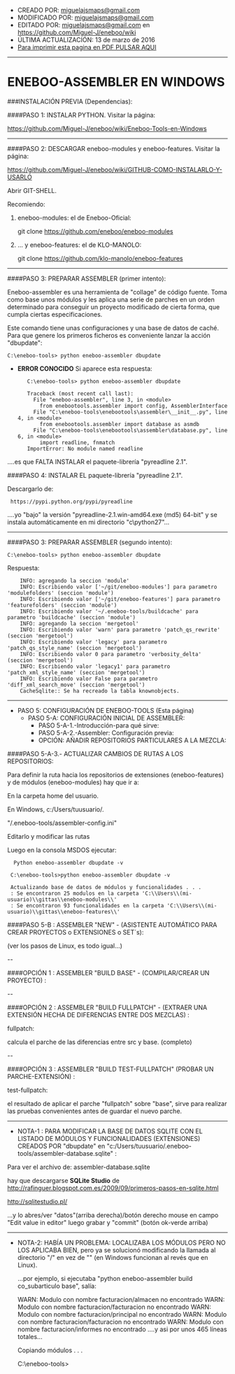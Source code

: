 * CREADO POR: miguelajsmaps@gmail.com
* MODIFICADO POR: miguelajsmaps@gmail.com
* EDITADO POR: miguelajsmaps@gmail.com en https://github.com/Miguel-J/eneboo/wiki
* ÚLTIMA ACTUALIZACIÓN: 13 de marzo de 2016
* [Para imprimir esta pagina en PDF PULSAR AQUI](https://gitprint.com/Miguel-J/eneboo/wiki/ENEBOO-ASSEMBLER-EN-WINDOWS)

----

# ENEBOO-ASSEMBLER EN WINDOWS

###INSTALACIÓN PREVIA (Dependencias): 

####PASO 1:  INSTALAR PYTHON. Visitar la página:

https://github.com/Miguel-J/eneboo/wiki/Eneboo-Tools-en-Windows

---

####PASO 2:  DESCARGAR eneboo-modules y eneboo-features. Visitar la página:

https://github.com/Miguel-J/eneboo/wiki/GITHUB-COMO-INSTALARLO-Y-USARLO

Abrir GIT-SHELL.

Recomiendo:

1. eneboo-modules: el de Eneboo-Oficial:

     git clone https://github.com/eneboo/eneboo-modules

2. ... y eneboo-features: el de KLO-MANOLO:

     git clone https://github.com/klo-manolo/eneboo-features

---

####PASO 3: PREPARAR ASSEMBLER (primer intento):

Eneboo-assembler es una herramienta de "collage" de código fuente. Toma como base unos módulos y les aplica una serie de parches en un orden determinado para conseguir un proyecto modificado de cierta forma, que cumpla ciertas especificaciones.

Este comando tiene unas configuraciones y una base de datos de caché. Para que genere los primeros ficheros es conveniente lanzar la acción "dbupdate":

    C:\eneboo-tools> python eneboo-assembler dbupdate

* **ERROR CONOCIDO** Si aparece esta respuesta:

         C:\eneboo-tools> python eneboo-assembler dbupdate

         Traceback (most recent call last):
           File "eneboo-assembler", line 3, in <module>
             from enebootools.assembler import config, AssemblerInterface
           File "C:\eneboo-tools\enebootools\assembler\__init__.py", line 4, in <module>
             from enebootools.assembler import database as asmdb
           File "C:\eneboo-tools\enebootools\assembler\database.py", line 6, in <module>
             import readline, fnmatch
         ImportError: No module named readline

....es que FALTA INSTALAR el paquete-librería "pyreadline 2.1". 

####PASO 4: INSTALAR EL paquete-librería "pyreadline 2.1". 

Descargarlo de:

     https://pypi.python.org/pypi/pyreadline

....yo "bajo" la versión "pyreadline-2.1.win-amd64.exe (md5) 64-bit" y se instala automáticamente en mi directorio "c\python27"...

---

####PASO 3: PREPARAR ASSEMBLER (segundo intento):

    C:\eneboo-tools> python eneboo-assembler dbupdate

Respuesta:

        INFO: agregando la seccion 'module'
        INFO: Escribiendo valor ['~/git/eneboo-modules'] para parametro 'modulefolders' (seccion 'module')
        INFO: Escribiendo valor ['~/git/eneboo-features'] para parametro 'featurefolders' (seccion 'module')
        INFO: Escribiendo valor '~/.eneboo-tools/buildcache' para parametro 'buildcache' (seccion 'module')
        INFO: agregando la seccion 'mergetool'
        INFO: Escribiendo valor 'warn' para parametro 'patch_qs_rewrite' (seccion 'mergetool')
        INFO: Escribiendo valor 'legacy' para parametro 'patch_qs_style_name' (seccion 'mergetool')
        INFO: Escribiendo valor 0 para parametro 'verbosity_delta' (seccion 'mergetool')
        INFO: Escribiendo valor 'legacy1' para parametro 'patch_xml_style_name' (seccion 'mergetool')
        INFO: Escribiendo valor False para parametro 'diff_xml_search_move' (seccion 'mergetool')
        CacheSqlite:: Se ha recreado la tabla knownobjects.


---
* PASO 5: CONFIGURACIÓN DE ENEBOO-TOOLS (Esta página)
     * PASO 5-A: CONFIGURACIÓN INICIAL DE ASSEMBLER: 
        * PASO 5-A-1.-Introducción-para qué sirve:
        * PASO 5-A-2.-Assembler: Configuración previa:
        * OPCIÓN: AÑADIR REPOSITORIOS PARTICULARES A LA MEZCLA: 

####PASO 5-A-3.- ACTUALIZAR CAMBIOS DE RUTAS A LOS REPOSITORIOS:

Para definir la ruta hacia los repositorios de extensiones (eneboo-features) y de módulos (eneboo-modules) hay que ir a:

En la carpeta home del usuario. 

 En Windows, c:/Users/tuusuario/. 

"/.eneboo-tools/assembler-config.ini"

Editarlo y modificar las rutas

Luego en la consola MSDOS ejecutar:

      Python eneboo-assembler dbupdate -v

     C:\eneboo-tools>python eneboo-assembler dbupdate -v

     Actualizando base de datos de módulos y funcionalidades . . .
     : Se encontraron 25 modulos en la carpeta 'C:\\Users\\(mi-usuario)\\gittas\\eneboo-modules\\'
     : Se encontraron 93 funcionalidades en la carpeta 'C:\\Users\\(mi-usuario)\\gittas\\eneboo-features\\'


####PASO 5-B : ASSEMBLER "NEW" - (ASISTENTE AUTOMÁTICO PARA CREAR PROYECTOS o EXTENSIONES o SET´s):
    
(ver los pasos de Linux, es todo igual...)

--

####OPCIÓN 1 : ASSEMBLER "BUILD BASE" - (COMPILAR/CREAR UN PROYECTO) :

--

####OPCIÓN 2 : ASSEMBLER "BUILD FULLPATCH" - (EXTRAER UNA EXTENSIÓN HECHA DE DIFERENCIAS ENTRE DOS MEZCLAS) :

fullpatch:

calcula el parche de las diferencias entre src y base. (completo)

--

####OPCIÓN 3 : ASSEMBLER "BUILD TEST-FULLPATCH" (PROBAR UN PARCHE-EXTENSIÓN) :

test-fullpatch:

el resultado de aplicar el parche "fullpatch" sobre "base", sirve para realizar las pruebas convenientes antes de guardar el nuevo parche.


----

* NOTA-1 : PARA MODIFICAR LA BASE DE DATOS SQLITE CON EL LISTADO DE MÓDULOS Y FUNCIONALIDADES (EXTENSIONES) CREADOS POR "dbupdate" en  "c:/Users/tuusuario/.eneboo-tools/assembler-database.sqlite" :

Para ver el archivo de:
     assembler-database.sqlite

hay que descargarse **SQLite Studio** de http://rafinguer.blogspot.com.es/2009/09/primeros-pasos-en-sqlite.html

http://sqlitestudio.pl/

...y lo abres/ver "datos"(arriba derecha)/botón derecho mouse en campo "Edit value in editor" luego grabar y "commit" (botón ok-verde arriba)

---

* NOTA-2: HABÍA UN PROBLEMA: LOCALIZABA LOS MÓDULOS PERO NO LOS APLICABA BIEN, pero ya se solucionó modificando la llamada al directorio "/" en vez de "\" (en Windows funcionan al revés que en Linux). 

     ...por ejemplo, si ejecutaba "python eneboo-assembler  build co_subarticulo base", salía:

     WARN: Modulo con nombre facturacion/almacen no encontrado
     WARN: Modulo con nombre facturacion/facturacion no encontrado
     WARN: Modulo con nombre facturacion/principal no encontrado
     WARN: Modulo con nombre facturacion/facturacion no encontrado
     WARN: Modulo con nombre facturacion/informes no encontrado
     ....y asi por unos 465 líneas totales...

     Copiando módulos . . .

     C:\eneboo-tools>

